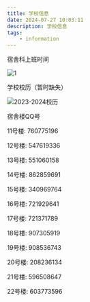 ```yaml
---
title: 学校信息
date: 2024-07-27 10:03:11
description: 学校信息
tags:
    - information
---
```

宿舍科上班时间

![1](1.png)

学校校历（暂时缺失）

![2023-2024校历](2.jpg)

宿舍楼QQ号

11号楼: 760775196

12号楼: 547619336

13号楼: 551060158

14号楼: 862859691

15号楼: 340969764

16号楼: 721929641

17号楼: 721371789

18号楼: 907305919

19号楼: 908536743

20号楼: 208236134

21号楼: 596508647

22号楼: 603773596